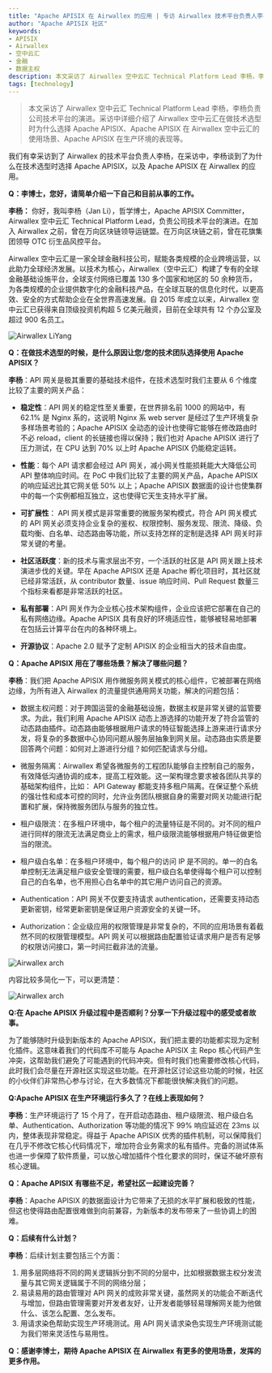 ```yaml
---
title: "Apache APISIX 在 Airwallex 的应用 | 专访 Airwallex 技术平台负责人李杨"
author: "Apache APISIX 社区"
keywords: 
- APISIX
- Airwallex
- 空中云汇
- 金融
- 数据主权
description: 本文采访了 Airwallex 空中云汇 Technical Platform Lead 李杨，李杨负责公司技术平台的演进。采访中详细介绍了 Airwallex 空中云汇在做技术选型时为什么选择 Apache APISIX、Apache APISIX 在 Airwallex 空中云汇的使用场景、Apache APISIX 在生产环境的表现等。
tags: [technology]
---
```


> 本文采访了 Airwallex 空中云汇 Technical Platform Lead 李杨，李杨负责公司技术平台的演进。采访中详细介绍了 Airwallex 空中云汇在做技术选型时为什么选择 Apache APISIX、Apache APISIX 在 Airwallex 空中云汇的使用场景、Apache APISIX 在生产环境的表现等。

<!--truncate-->

我们有幸采访到了 Airwallex 的技术平台负责人李杨，在采访中，李杨谈到了为什么在技术选型时选择 Apache APISIX，以及 Apache APISIX 在 Airwallex 的应用。

**Q：李博士，您好，请简单介绍一下自己和目前从事的工作。**

**李杨：** 你好，我叫李杨（Jan Li），哲学博士，Apache APISIX Committer，Airwallex 空中云汇 Technical Platform Lead，负责公司技术平台的演进。在加入 Airwallex 之前，曾在万向区块链领导运链盟。在万向区块链之前，曾在花旗集团领导 OTC 衍生品风控平台。

Airwallex 空中云汇是一家全球金融科技公司，赋能各类规模的企业跨境运营，以此助力全球经济发展。以技术为核心，Airwallex（空中云汇）构建了专有的全球金融基础设施平台，全球支付网络已覆盖 130 多个国家和地区的 50 余种货币，为各类规模的企业提供数字化的金融科技产品，在全球互联的信息化时代，以更高效、安全的方式帮助企业在全世界高速发展。自 2015 年成立以来，Airwallex 空中云汇已获得来自顶级投资机构超 5 亿美元融资，目前在全球共有 12 个办公室及超过 900 名员工。

![Airwallex LiYang](https://static.apiseven.com/202108/20210816001.png)

**Q：在做技术选型的时候，是什么原因让您/您的技术团队选择使用 Apache APISIX？**

**李杨**：API 网关是极其重要的基础技术组件，在技术选型时我们主要从 6 个维度比较了主要的网关产品：

- **稳定性**：API 网关的稳定性至关重要，在世界排名前 1000 的网站中，有 62.1% 是 Nginx 系的，这说明 Nginx 系 web server 是经过了生产环境复杂多样场景考验的；Apache APISIX 全动态的设计也使得它能够在修改路由时不必 reload，client 的长链接也得以保持；我们也对 Apache APISIX 进行了压力测试，在 CPU 达到 70% 以上时 Apache APISIX 仍能稳定运转。

- **性能**：每个 API 请求都会经过 API 网关，减小网关性能损耗能大大降低公司 API 整体响应时间。在 PoC 中我们比较了主要的网关产品，Apache APISIX 的响应延迟比其它网关低 50% 以上；Apache APISIX 数据面的设计也使集群中的每一个实例都相互独立，这也使得它天生支持水平扩展。

- **可扩展性**： API 网关模式是非常重要的微服务架构模式，符合 API 网关模式的 API 网关必须支持企业复杂的鉴权、权限控制、服务发现、限流、降级、负载均衡、白名单、动态路由等功能，所以支持怎样的定制是选择 API 网关时非常关键的考量。

- **社区活跃度**：新的技术与需求层出不穷，一个活跃的社区是 API 网关跟上技术演进步伐的关键。早在 Apache APISIX 还是 Apache 孵化项目时，其社区就已经非常活跃，从 contributor 数量、issue 响应时间、Pull Request 数量三个指标来看都是非常活跃的社区。

- **私有部署**：API 网关作为企业核心技术架构组件，企业应该把它部署在自己的私有网络边缘。Apache APISIX 具有良好的环境适应性，能够被轻易地部署在包括云计算平台在内的各种环境上。

- **开源协议**：Apache 2.0 赋予了定制 APISIX 的企业相当大的技术自由度。

**Q：Apache APISIX 用在了哪些场景？解决了哪些问题？**

**李杨**：我们把 Apache APISIX 用作微服务网关模式的核心组件，它被部署在网络边缘，为所有进入 Airwallex 的流量提供通用网关功能，解决的问题包括：

- 数据主权问题：对于跨国运营的金融基础设施，数据主权是非常关键的监管要求。为此，我们利用 Apache APISIX 动态上游选择的功能开发了符合监管的动态路由插件。动态路由能够根据用户请求的特征智能选择上游来进行请求分发，将复杂的多数据中心协同问题从服务层抽象到网关层。动态路由实质是要回答两个问题：如何对上游进行分组？如何匹配请求与分组。

- 微服务隔离：Airwallex 希望各微服务的工程团队能够自主控制自己的服务，有效降低沟通协调的成本，提高工程效能。这一架构理念要求被各团队共享的基础架构组件，比如： API Gateway 都能支持多租户隔离。在保证整个系统的强壮性和成本可控的同时，允许业务团队根据自身的需要对网关功能进行配置和扩展，保持微服务团队与服务的独立性。

- 租户级限流：在多租户环境中，每个租户的流量特征是不同的。对不同的租户进行同样的限流无法满足商业上的需求，租户级限流能够根据用户特征做更恰当的限流。

- 租户级白名单：在多租户环境中，每个租户的访问 IP 是不同的。单一的白名单控制无法满足租户级安全管理的需要，租户级白名单使得每个租户可以控制自己的白名单，也不用担心白名单中的其它用户访问自己的资源。

- Authentication：API 网关不仅要支持请求 authentication，还需要支持动态更新密钥，经常更新密钥是保证用户资源安全的关键一环。

- Authorization：企业级应用的权限管理是非常复杂的，不同的应用场景有着截然不同的权限管理模型。API 网关可以根据路由配置验证请求用户是否有足够的权限访问接口，第一时间拦截非法的流量。

![Airwallex arch](https://static.apiseven.com/202108/20210816002.png)

内容比较多简化一下，可以更清楚：

![Airwallex arch](https://static.apiseven.com/202108/20210816003.png)

**Q:在 Apache APISIX 升级过程中是否顺利？分享一下升级过程中的感受或者故事。**

为了能够随时升级到新版本的 Apache APISIX，我们把主要的功能都实现为定制化插件。这意味着我们的代码库不可能与 Apache APISIX 主 Repo 核心代码产生冲突，这帮助我们避免了可能遇到的代码冲突。但有时我们也需要修改核心代码，此时我们会尽量在开源社区实现这些功能。在开源社区讨论这些功能的时候，社区的小伙伴们非常热心参与讨论，在大多数情况下都能很快解决我们的问题。

**Q:Apache APISIX 在生产环境运行多久了？在线上表现如何？**

**李杨**：生产环境运行了 15 个月了，在开启动态路由、租户级限流、租户级白名单、Authentication、Authorization 等功能的情况下 99% 响应延迟在 23ms 以内，整体表现非常稳定。得益于 Apache APISIX 优秀的插件机制，可以保障我们在几乎不修改它核心代码情况下，增加符合业务需求的私有插件。完备的测试体系也进一步保障了软件质量，可以放心增加插件个性化要求的同时，保证不破坏原有核心逻辑。

**Q：Apache APISIX 有哪些不足，希望社区一起建设完善？**

**李杨**：Apache APISIX 的数据面设计为它带来了无损的水平扩展和极致的性能，但这也使得路由配置很难做到向前兼容，为新版本的发布带来了一些协调上的困难。

**Q：后续有什么计划？**

**李杨**：后续计划主要包括三个方面：

1. 用多层网络将不同的网关逻辑拆分到不同的分层中，比如根据数据主权分发流量与其它网关逻辑属于不同的网络分层；
2. 易读易用的路由管理对 API 网关的成败非常关键，虽然网关的功能会不断迭代与增加，但路由管理需要对开发者友好，让开发者能够轻易理解网关能为他做什么、该怎么配置、怎么发布。
3. 用请求染色帮助实现生产环境测试。用 API 网关请求染色实现生产环境测试能为我们带来灵活性与易用性。

**Q：感谢李博士，期待 Apache APISIX 在 Airwallex 有更多的使用场景，发挥的更多作用。**
